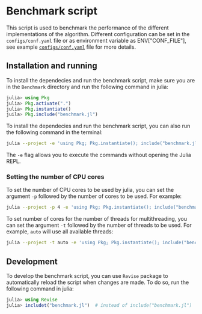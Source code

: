 # Benchmark script

This script is used to benchmark the performance of the different
implementations of the algorithm. Different configuration can be set in the
`configs/conf.yaml` file or as environment variable as ENV["CONF_FILE"], see
example [`configs/conf.yaml`](configs/conf.yaml) file for more details.

## Installation and running

To install the dependecies and run the benchmark script, make sure you are in
the `Benchmark` directory and run the following command in julia:

```julia
julia> using Pkg
julia> Pkg.activate(".")
julia> Pkg.instantiate()
juila> Pkg.include("benchmark.jl")
```

To install the dependecies and run the benchmark script, you can also run the
following command in the terminal:

```bash
julia --project -e 'using Pkg; Pkg.instantiate(); include("benchmark.jl")'
```

The `-e` flag allows you to execute the commands without opening the Julia REPL.

### Setting the number of CPU cores

To set the number of CPU cores to be used by julia, you can set the argument `-p`
followed by the number of cores to be used. For example:

```bash
julia --project -p 4 -e 'using Pkg; Pkg.instantiate(); include("benchmark.jl")'
```

To set number of cores for the number of threads for multithreading, you can set
the argument `-t` followed by the number of threads to be used. For example,
`auto` will use all available threads:

```bash
julia --project -t auto -e 'using Pkg; Pkg.instantiate(); include("benchmark.jl")'
```

## Development

To develop the benchmark script, you can use `Revise` package to automatically reload
the script when changes are made. To do so, run the following command in julia:

```julia
julia> using Revise
julia> includet("benchmark.jl")  # instead of include("benchmark.jl")
```

